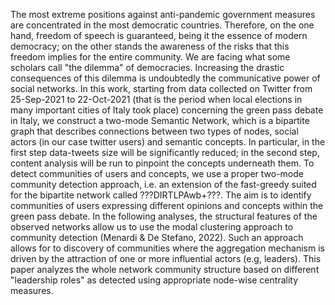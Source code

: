 The most extreme positions against anti-pandemic government measures are concentrated in the most democratic countries. Therefore, on the one hand, freedom of speech is guaranteed, being it the essence of modern democracy; on the other stands the awareness of the risks that this freedom implies for the entire community. We are facing what some scholars call "the dilemma" of democracies. Increasing the drastic consequences of this dilemma is undoubtedly the communicative power of social networks. In this work, starting from data collected on Twitter from 25-Sep-2021 to 22-Oct-2021 (that is the period when local elections in many important cities of Italy took place) concerning the green pass debate in Italy, we construct a two-mode Semantic Network, which is a bipartite graph that describes connections between two types of nodes, social actors (in our case twitter users) and semantic concepts. In particular, in the first step data-tweets size will be significantly reduced; in the second step, content analysis will be run to pinpoint the concepts underneath them. To detect communities of users and concepts, we use a proper two-mode community detection approach, i.e. an extension of the fast-greedy suited for the bipartite network called ???DIRTLPAwb+???. The aim is to identify communities of users expressing different opinions and concepts within the green pass debate. In the following analyses, the structural features of the observed networks allow us to use the modal clustering approach to community detection (Menardi & De Stefano, 2022). Such an approach allows for to discovery of communities where the aggregation mechanism is driven by the attraction of one or more influential actors (e.g, leaders). This paper analyzes the whole network community structure based on different "leadership roles" as detected using appropriate node-wise centrality measures.